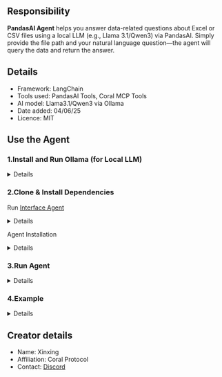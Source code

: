 ## Responsibility

**PandasAI Agent** helps you answer data-related questions about Excel or CSV files using a local LLM (e.g., Llama 3.1/Qwen3) via PandasAI. Simply provide the file path and your natural language question—the agent will query the data and return the answer.

## Details

* Framework: LangChain
* Tools used: PandasAI Tools, Coral MCP Tools
* AI model: Llama3.1/Qwen3 via Ollama
* Date added: 04/06/25
* Licence: MIT

## Use the Agent

### 1.Install and Run Ollama (for Local LLM)

<details>

PandasAI Agent uses Ollama to run local LLM Qwen3. Please make sure you have Ollama installed and the desired model downloaded before running the agent.

**Step 1: Install Ollama**

* **Linux/macOS:**
  Follow the official instructions: [https://ollama.com/download](https://ollama.com/download)
  Or run:

  ```bash
  curl -fsSL https://ollama.com/install.sh | sh
  ```

* **Windows:**
  Download the installer from [Ollama’s website](https://ollama.com/download).

**Step 2: Download Local model**

To pull the latest llama3.1/Qwen3 model:

```bash
ollama pull llama3.1:latest
```

```bash
ollama pull qwen3:latest
```

**Step 3: Start Ollama Service**

Ollama usually starts automatically. If not, start it manually:

```bash
ollama serve
```

**Step 4: Verify the model is running**

You can check with:

```bash
ollama list
```

Make sure no errors occur and Ollama is running at `http://localhost:11434`.

</details>

### 2.Clone & Install Dependencies

Run [Interface Agent](https://github.com/Coral-Protocol/Coral-Interface-Agent)
<details>


If you are trying to run Open Deep Research agent and require an input, you can either create your agent which communicates on the coral server or run and register the Interface Agent on the Coral Server. In a new terminal clone the repository:


```bash
git clone https://github.com/Coral-Protocol/Coral-Interface-Agent.git
```
Navigate to the project directory:
```bash
cd Coral-Interface-Agent
```

Install `uv`:
```bash
pip install uv
```
Install dependencies from `pyproject.toml` using `uv`:
```bash
uv sync
```

Configure API Key
```bash
export OPENAI_API_KEY=
```

Run the agent using `uv`:
```bash
uv run python 0-langchain-interface.py
```

</details>

Agent Installation

<details>

Clone the repository:
```bash
git clone https://github.com/Coral-Protocol/Pandas-ai-Agent.git
```

Navigate to the project directory:
```bash
cd Pandas-ai-Agent
```

Install `uv`:
```bash
pip install uv
```

Install dependencies from `pyproject.toml` using `uv`:
```bash
uv sync
```

This command will read the `pyproject.toml` file and install all specified dependencies in a virtual environment managed by `uv`.

Copy the client sse.py from utils to mcp package
```bash
cp -r utils/sse.py .venv/lib/python3.10/site-packages/mcp/client/sse.py
```

OR Copy this for windows
```bash
cp -r utils\sse.py .venv\Lib\site-packages\mcp\client\sse.py
```

</details>

### 3.Run Agent

<details>
Run the agent using `uv`:
  
```bash
uv run 1-langchain-pandasai-agent.py
```
</details>

### 4.Example 

<details>
Input:

```bash
Question: What are the total number of columns in the coral_public_repo_docs.xlsx
```
Output:

```bash
Answer: The total number of columns in the coral_public_repo_docs.xlsx is 4.
```

**🎬 [Watch Video Demo](https://youtu.be/aq6du6XRzGE)**

</details>

## Creator details

* Name: Xinxing
* Affiliation: Coral Protocol
* Contact: [Discord](https://discord.com/invite/Xjm892dtt3)
